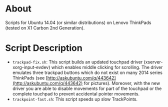 # About

Scripts for Ubuntu 14.04 (or similar distributions) on Lenovo ThinkPads (tested
on X1 Carbon 2nd Generation).

# Script Description

- `trackpad-fix.sh`: This script builds an updated touchpad driver
    (xserver-xorg-input-evdev) which enables middle clicking for scrolling. The
    driver emulates three trackpad buttons which do not exist on many 2014
    series ThinkPads (see
    [http://askubuntu.com/q/443642](http://askubuntu.com/q/443642) for
    pictures). Moreover, with the new driver you are able to disable movements
    for part of the touchpad or the complete touchpad to prevent accidental
    pointer movements.
- `trackpoint-fast.sh`: This script speeds up slow TrackPoints.

